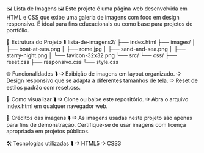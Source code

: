  🖼️ Lista de Imagens 🖼️
Este projeto é uma página web desenvolvida em HTML e CSS que exibe uma galeria de imagens com foco em design responsivo. É ideal para fins educacionais ou como base para projetos de portfólio.

📁 Estrutura do Projeto ⮯
lista-de-imagens2/
├── index.html
├── images/
│   ├── boat-at-sea.png
│   ├── rome.jpg
│   ├── sand-and-sea.png
│   ├── starry-night.png
│   └── favicon-32x32.png
└── src/
    └── css/
        ├── reset.css
        ├── responsivo.css
        └── style.css
        
🌐 Funcionalidades ⮯
➩ Exibição de imagens em layout organizado.
➩ Design responsivo que se adapta a diferentes tamanhos de tela.
➩ Reset de estilos padrão com reset.css.

🚀 Como visualizar ⮯
➩ Clone ou baixe este repositório.
➩ Abra o arquivo index.html em qualquer navegador web.

📸 Créditos das imagens ⮯
➩ As imagens usadas neste projeto são apenas para fins de demonstração. Certifique-se de usar imagens com licença apropriada em projetos públicos.

🛠️ Tecnologias utilizadas ⮯
➩ HTML5
➩ CSS3
